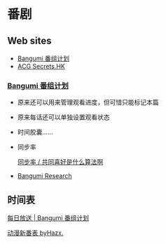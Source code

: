 # 番剧
## Web sites
- [Bangumi 番组计划](#bangumi-番组计划)
- [ACG Secrets.HK](https://acgsecrets.hk/)

### [Bangumi 番组计划](https://bgm.tv/)
- 原来还可以用来管理观看进度，但可惜只能标记本篇
- 原来每话还可以单独设置观看状态
- 时间胶囊……
- 同步率

  [同步率 / 共同喜好是什么算法啊](https://bgm.tv/group/topic/343865)
- [Bangumi Research](https://chii.ai/)

## 时间表
[每日放送 | Bangumi 番组计划](https://bgm.tv/calendar)

[动漫新番表 byHazx.](https://hmacg.cn/bangumi/)
